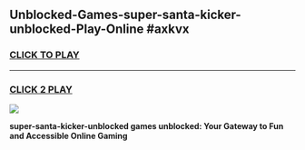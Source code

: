 
## Unblocked-Games-super-santa-kicker-unblocked-Play-Online #axkvx
<h3>
<a href="https://news.freeplayer.one?title=super-santa-kicker-unblocked&ref=3">CLICK TO PLAY</a></h3>
<hr>

<h3>
<a href="https://news.freeplayer.one?title=super-santa-kicker-unblocked&ref=3">CLICK 2 PLAY</a>
  
</h3>

<a href="https://news.freeplayer.one?title=super-santa-kicker-unblocked&ref=3"><img src="https://clearcache.store/games.png"></a>


**super-santa-kicker-unblocked games unblocked: Your Gateway to Fun and Accessible Online Gaming**
